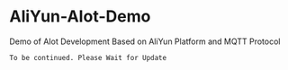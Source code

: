 # AliYun-AIot-Demo
Demo of AIot Development Based on AliYun Platform and MQTT Protocol

`To be continued. Please Wait for Update`
